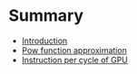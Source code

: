 # Summary

* [Introduction](README.md)
* [Pow function approximation](pow-function-approximation.md)
* [Instruction per cycle of GPU](instruction-per-cycle-on-gpu.md)

